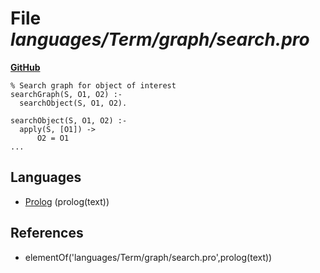 # File _languages/Term/graph/search.pro_
**[GitHub](https://github.com/softlang/yas/blob/master/languages/Term/graph/search.pro)**
```
% Search graph for object of interest 
searchGraph(S, O1, O2) :-
  searchObject(S, O1, O2).

searchObject(S, O1, O2) :-
  apply(S, [O1]) ->
      O2 = O1
...
```

## Languages
* [Prolog](../languages/Prolog.md) (prolog(text))

## References
* elementOf('languages/Term/graph/search.pro',prolog(text))
